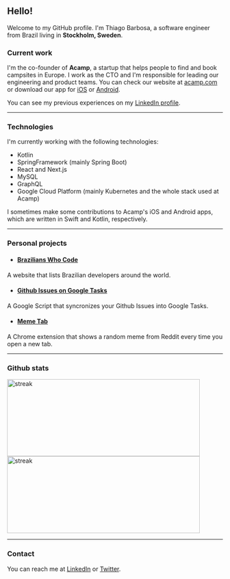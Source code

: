 
## Hello!

Welcome to my GitHub profile.
I'm Thiago Barbosa, a software engineer from Brazil living in **Stockholm, Sweden**.


### Current work
I'm the co-founder of **Acamp**, a startup that helps people to find and book campsites in Europe.
I work as the CTO and I'm responsible for leading our engineering and product teams.
You can check our website at [acamp.com](https://www.acamp.com)
or download our app for [iOS](https://apps.apple.com/app/acamp/id1523868447)
or [Android](https://play.google.com/store/apps/details?id=com.acamp&hl=en&gl=US).

You can see my previous experiences on my [LinkedIn profile](https://www.linkedin.com/in/t-barbosa/).

___

### Technologies
I'm currently working with the following technologies:
- Kotlin
- SpringFramework (mainly Spring Boot)
- React and Next.js
- MySQL
- GraphQL
- Google Cloud Platform (mainly Kubernetes and the whole stack used at Acamp)

I sometimes make some contributions to Acamp's iOS and Android apps, which are written in Swift and Kotlin, respectively.

___


### Personal projects
- #### [Brazilians Who Code](https://github.com/thiagobarbosa/brazilianswhocode)
A website that lists Brazilian developers around the world.

- #### [Github Issues on Google Tasks](https://github.com/thiagobarbosa/github-issues-on-google-tasks)
A Google Script that syncronizes your Github Issues into Google Tasks.

- #### [Meme Tab](https://github.com/thiagobarbosa/MemeTab)
A Chrome extension that shows a random meme from Reddit every time you open a new tab.

___

### Github stats
<img src="https://github-streak-thiagobarbosa.vercel.app?user=thiagobarbosa&theme=city-lights&hide_border=false" alt="streak" width="450" height="180"/> <img src="https://github-readme-stats-thiagobarbosa.vercel.app/api/top-langs/?username=thiagobarbosa&layout=compact&theme=city_lights&hide=scss&hide_border=true" alt="streak" width="450" height="180"/>

___

### Contact
You can reach me at [LinkedIn](https://www.linkedin.com/in/t-barbosa/) or [Twitter](https://twitter.com/tsouza_barbosa).
